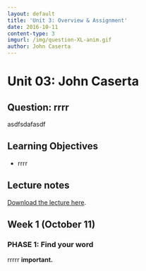 ```yaml
---
layout: default
title: 'Unit 3: Overview & Assignment'
date: 2016-10-11
content-type: 3
imgurl: /img/question-XL-anim.gif
author: John Caserta
---
```


# Unit 03: John Caserta


## Question: rrrr

asdfsdafasdf

## Learning Objectives

* rrrr

## Lecture notes

[Download the lecture here](/img/160927_DS1_Unit2_Ockerse_Lecture.pdf).


## Week 1  (October 11)

### PHASE 1: Find your word

rrrrr
**important.**

